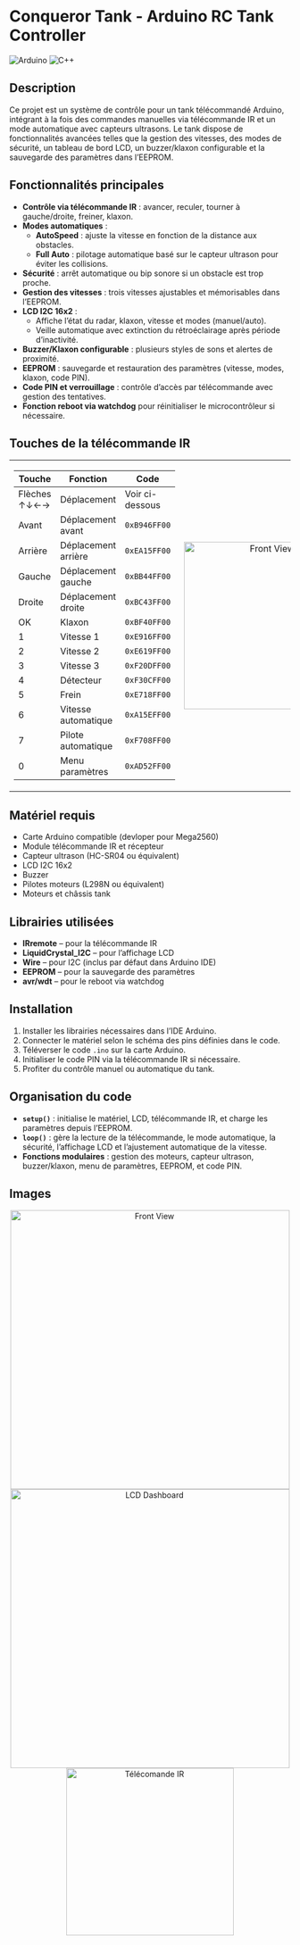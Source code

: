# Conqueror Tank - Arduino RC Tank Controller

![Arduino](https://img.shields.io/badge/Arduino-Compatible-brightgreen)
![C++](https://img.shields.io/badge/Language-C++-blue)


## Description
Ce projet est un système de contrôle pour un tank télécommandé Arduino, intégrant à la fois des commandes manuelles via télécommande IR et un mode automatique avec capteurs ultrasons. Le tank dispose de fonctionnalités avancées telles que la gestion des vitesses, des modes de sécurité, un tableau de bord LCD, un buzzer/klaxon configurable et la sauvegarde des paramètres dans l’EEPROM.

## Fonctionnalités principales

- **Contrôle via télécommande IR** : avancer, reculer, tourner à gauche/droite, freiner, klaxon.
- **Modes automatiques** :
  - **AutoSpeed** : ajuste la vitesse en fonction de la distance aux obstacles.
  - **Full Auto** : pilotage automatique basé sur le capteur ultrason pour éviter les collisions.
- **Sécurité** : arrêt automatique ou bip sonore si un obstacle est trop proche.
- **Gestion des vitesses** : trois vitesses ajustables et mémorisables dans l’EEPROM.
- **LCD I2C 16x2** :
  - Affiche l’état du radar, klaxon, vitesse et modes (manuel/auto).
  - Veille automatique avec extinction du rétroéclairage après période d’inactivité.
- **Buzzer/Klaxon configurable** : plusieurs styles de sons et alertes de proximité.
- **EEPROM** : sauvegarde et restauration des paramètres (vitesse, modes, klaxon, code PIN).
- **Code PIN et verrouillage** : contrôle d’accès par télécommande avec gestion des tentatives.
- **Fonction reboot via watchdog** pour réinitialiser le microcontrôleur si nécessaire.

## Touches de la télécommande IR

<table>
<tr>
<td>

| Touche       | Fonction                  | Code         |
|--------------|--------------------------|-------------|
| Flèches ↑↓←→ | Déplacement              | Voir ci-dessous |
| Avant        | Déplacement avant        | `0xB946FF00` |
| Arrière      | Déplacement arrière      | `0xEA15FF00` |
| Gauche       | Déplacement gauche       | `0xBB44FF00` |
| Droite       | Déplacement droite       | `0xBC43FF00` |
| OK           | Klaxon                   | `0xBF40FF00` |
| 1            | Vitesse 1                | `0xE916FF00` |
| 2            | Vitesse 2                | `0xE619FF00` |
| 3            | Vitesse 3                | `0xF20DFF00` |
| 4            | Détecteur                | `0xF30CFF00` |
| 5            | Frein                    | `0xE718FF00` |
| 6            | Vitesse automatique      | `0xA15EFF00` |
| 7            | Pilote automatique       | `0xF708FF00` |
| 0            | Menu paramètres          | `0xAD52FF00` |

</td>
<td>

<p align="center">
  <img src="https://github.com/user-attachments/assets/bb0b26a3-3b62-4267-b84b-5004fbe5095e" alt="Front View" width="300">
</p>

</td>
</tr>
</table>


## Matériel requis

- Carte Arduino compatible (devloper pour Mega2560)
- Module télécommande IR et récepteur
- Capteur ultrason (HC-SR04 ou équivalent)
- LCD I2C 16x2
- Buzzer
- Pilotes moteurs (L298N ou équivalent)
- Moteurs et châssis tank

## Librairies utilisées

- **IRremote** – pour la télécommande IR
- **LiquidCrystal_I2C** – pour l’affichage LCD
- **Wire** – pour I2C (inclus par défaut dans Arduino IDE)
- **EEPROM** – pour la sauvegarde des paramètres
- **avr/wdt** – pour le reboot via watchdog

## Installation

1. Installer les librairies nécessaires dans l’IDE Arduino.
2. Connecter le matériel selon le schéma des pins définies dans le code.
3. Téléverser le code `.ino` sur la carte Arduino.
4. Initialiser le code PIN via la télécommande IR si nécessaire.
5. Profiter du contrôle manuel ou automatique du tank.

## Organisation du code

- **`setup()`** : initialise le matériel, LCD, télécommande IR, et charge les paramètres depuis l’EEPROM.
- **`loop()`** : gère la lecture de la télécommande, le mode automatique, la sécurité, l’affichage LCD et l’ajustement automatique de la vitesse.
- **Fonctions modulaires** : gestion des moteurs, capteur ultrason, buzzer/klaxon, menu de paramètres, EEPROM, et code PIN.

## Images
<p align="center">
<img src="https://github.com/user-attachments/assets/91ceb904-e7c3-40d3-9e58-bea9f4743c09" alt="Front View" width="500" height="auto">
<img src="https://github.com/user-attachments/assets/ed5b23ee-d5ec-4145-93c7-c00f6ccf086f" alt="LCD Dashboard" width="500" height="auto">
<img src="https://github.com/user-attachments/assets/bb0b26a3-3b62-4267-b84b-5004fbe5095e" alt="Télécomande IR" width="300" height="auto">
<p>
